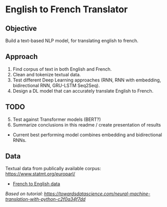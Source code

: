 # English to French Translator
## Objective
Build a text-based NLP model, for translating english to french.

## Approach
1. Find corpus of text in both English and French.
2. Clean and tokenize textual data.
3. Test different Deep Learning approaches (RNN, RNN with embedding, bidirectional RNN, GRU-LSTM Seq2Seq).
4. Design a DL model that can accurately translate English to French.

## TODO
5. Test against Transformer models (BERT?)
6. Summarize conclusions in this readme / create presentation of results
* Current best performing model combines embedding and bidirectional RNNs.

## Data
Textual data from publically available corpus: https://www.statmt.org/europarl/
* [French to English data](https://www.statmt.org/europarl/v7/fr-en.tgz)

_Based on tutorial: https://towardsdatascience.com/neural-machine-translation-with-python-c2f0a34f7dd_
